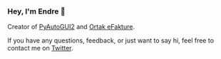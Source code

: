 ### Hey, I'm Endre 👋
Creator of [PyAutoGUI2](https://github.com/endrebodi/pyAutoGUI2) and [Ortak eFakture](https://ortak.rs).

If you have any questions, feedback, or just want to say hi, feel free to contact me on [Twitter](https://twitter.com/endrebodi).
